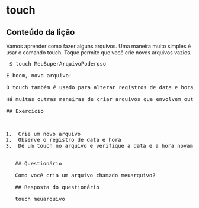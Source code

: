 # touch

## Conteúdo da lição

Vamos aprender como fazer alguns arquivos. Uma maneira muito simples é usar o comando touch. Toque permite que você crie novos arquivos vazios.

<pre> $ touch MeuSuperArquivoPoderoso </ pre>

E boom, novo arquivo!

O touch também é usado para alterar registros de data e hora em arquivos e diretórios existentes. Faça uma tentativa, faça um ls -l em um arquivo e anote o timestamp(data e hora), dê um touch nesse arquivo e ele atualizará o timestamp.

Há muitas outras maneiras de criar arquivos que envolvem outras coisas, como redirecionamento e editores de texto, mas abordaremos isso no curso "Manipulação de texto".

## Exercício

<ol>
<li> Crie um novo arquivo </ li>
<li> Observe o registro de data e hora </ li>
<li> Dê um touch no arquivo e verifique a data e a hora novamente </ li>
</ ol>

## Questionário

Como você cria um arquivo chamado meuarquivo?

## Resposta do questionário

touch meuarquivo